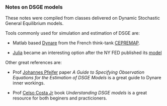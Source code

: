 ### Notes on DSGE models 

These notes were compiled from classes delivered on Dynamic Stochastic General Equilibrium models. 

Tools commonly used for simulation and estimation of DSGE are:

* Matlab based [Dynare](http://www.dynare.org/) from the French think-tank [CEPREMAP](http://www.cepremap.fr/). 

* [Julia](https://julialang.org/) became an interesting option after the NY FED published its [model](https://github.com/FRBNY-DSGE/DSGE.jl)

Other great references are:

* Prof [Johannes Pfeifer](https://sites.google.com/site/pfeiferecon/dynare) paper _A Guide to Specifying Observation Equations for the Estimation of DSGE Models_ is a great guide to Dynare inner workings.

* Prof [Celso Costa Jr](https://vernonpress.com/title?id=70) book _Understanding DSGE models_ is a great resource for both beginers and practicioners.

